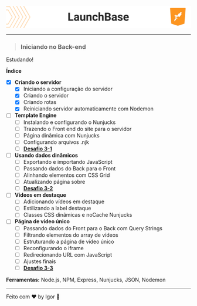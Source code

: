 <div style="">
  <a href="#">
    <img alt="LaunchBase" src=".github/logo.png"/>
  </a>
</div>

---

> ### **Iniciando no Back-end**

<div style="">
  <p>
    Estudando!
  </p>
</div>

**Índice**

  - [X] **Criando o servidor**
    - [X] Iniciando a configuração do servidor
    - [X] Criando o servidor
    - [X] Criando rotas
    - [X] Reiniciando servidor automaticamente com Nodemon

  - [ ] **Template Engine**
    - [ ] Instalando e configurando o Nunjucks
    - [ ] Trazendo o Front end do site para o servidor
    - [ ] Página dinâmica com Nunjucks
    - [ ] Configurando arquivos .njk
    - [ ] [**Desafio 3-1**](https://github.com/rocketseat-education/bootcamp-launchbase-desafios-03/blob/master/desafios/03-1-primeiro-servidor.md)

  - [ ] **Usando dados dinâmicos**
    - [ ] Exportando e importando JavaScript
    - [ ] Passando dados do Back para o Front
    - [ ] Alinhando elementos com CSS Grid
    - [ ] Atualizando página sobre
    - [ ] [**Desafio 3-2**](https://github.com/rocketseat-education/bootcamp-launchbase-desafios-03/blob/master/desafios/03-2-nunjucks-e-dados-dinamicos.md)

  - [ ] **Vídeos em destaque**
    - [ ] Adicionando vídeos em destaque
    - [ ] Estilizando a label destaque
    - [ ] Classes CSS dinâmicas e noCache Nunjucks

  - [ ] **Página de vídeo único**
    - [ ] Passando dados do Front para o Back com Query Strings
    - [ ] Filtrando elementos do array de vídeos
    - [ ] Estruturando a página de vídeo único
    - [ ] Reconfigurando o iframe
    - [ ] Redirecionando URL com JavaScript
    - [ ] Ajustes finais
    - [ ] [**Desafio 3-3**](https://github.com/rocketseat-education/bootcamp-launchbase-desafios-03/blob/master/desafios/03-3-pagina-descricao-curso.md)

<div style="">
  <p>
    <strong>Ferramentas:</strong> Node.js, NPM, Express, Nunjucks, JSON, Nodemon
  </p>
</div>

---

Feito com ❤ by Igor 🖖